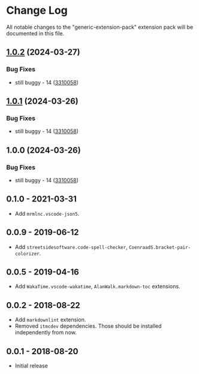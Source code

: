 # Change Log
All notable changes to the "generic-extension-pack" extension pack will be documented in this file.

## [1.0.2](https://github.com/ITMCdev/vscode-extensions/compare/generic-extension-pack-v1.0.1...generic-extension-pack-v1.0.2) (2024-03-27)


### Bug Fixes

* still buggy - 14 ([3310058](https://github.com/ITMCdev/vscode-extensions/commit/3310058b0fa82ef15cbcb983946897a2c09a98f6))

## [1.0.1](https://github.com/ITMCdev/vscode-extensions/compare/generic-extension-pack-v1.0.0...generic-extension-pack-v1.0.1) (2024-03-26)


### Bug Fixes

* still buggy - 14 ([3310058](https://github.com/ITMCdev/vscode-extensions/commit/3310058b0fa82ef15cbcb983946897a2c09a98f6))

## 1.0.0 (2024-03-26)


### Bug Fixes

* still buggy - 14 ([3310058](https://github.com/ITMCdev/vscode-extensions/commit/3310058b0fa82ef15cbcb983946897a2c09a98f6))

## 0.1.0 - 2021-03-31

- Add `mrmlnc.vscode-json5`.

## 0.0.9 - 2019-06-12

- Add `streetsidesoftware.code-spell-checker`, `CoenraadS.bracket-pair-colorizer`.

## 0.0.5 - 2019-04-16

- Add `WakaTime.vscode-wakatime`, `AlanWalk.markdown-toc` extensions.

## 0.0.2 - 2018-08-22

- Add `markdownlint` extension.
- Removed `itmcdev` dependencies. Those should be installed independently from now.

## 0.0.1 - 2018-08-20
- Initial release
